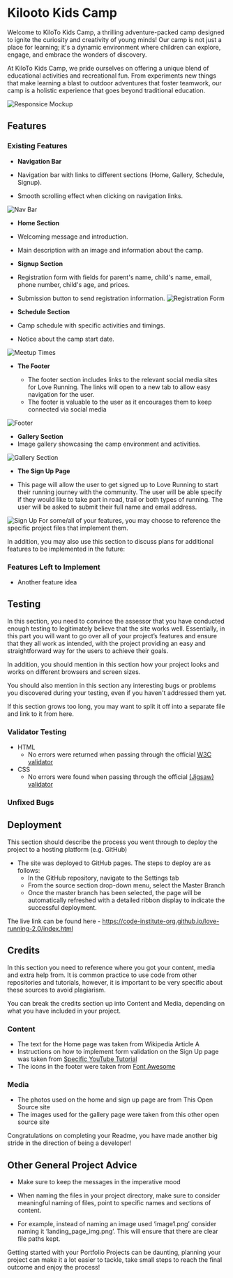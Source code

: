 # Kilooto Kids Camp

Welcome to KiloTo Kids Camp, a thrilling adventure-packed camp designed to ignite the curiosity and creativity of young minds! Our camp is not just a place for learning; it's a dynamic environment where children can explore, engage, and embrace the wonders of discovery.

At KiloTo Kids Camp, we pride ourselves on offering a unique blend of educational activities and recreational fun. From experiments new things that make learning a blast to outdoor adventures that foster teamwork, our camp is a holistic experience that goes beyond traditional education.

![Responsice Mockup]()

## Features

### Existing Features

- **Navigation Bar**

- Navigation bar with links to different sections (Home, Gallery, Schedule, Signup).
- Smooth scrolling effect when clicking on navigation links.

![Nav Bar]()

- **Home Section**

- Welcoming message and introduction.
- Main description with an image and information about the camp.

- **Signup Section**
- Registration form with fields for parent's name, child's name, email, phone number, child's age, and prices.
- Submission button to send registration information.
  ![Registration Form]()

- **Schedule Section**
- Camp schedule with specific activities and timings.
- Notice about the camp start date.

![Meetup Times]()

- **The Footer**

  - The footer section includes links to the relevant social media sites for Love Running. The links will open to a new tab to allow easy navigation for the user.
  - The footer is valuable to the user as it encourages them to keep connected via social media

![Footer]()

- **Gallery Section**
- Image gallery showcasing the camp environment and activities.

![Gallery Section]()

- **The Sign Up Page**

- This page will allow the user to get signed up to Love Running to start their running journey with the community. The user will be able specify if they would like to take part in road, trail or both types of running. The user will be asked to submit their full name and email address.

![Sign Up]()
For some/all of your features, you may choose to reference the specific project files that implement them.

In addition, you may also use this section to discuss plans for additional features to be implemented in the future:

### Features Left to Implement

- Another feature idea

## Testing

In this section, you need to convince the assessor that you have conducted enough testing to legitimately believe that the site works well. Essentially, in this part you will want to go over all of your project’s features and ensure that they all work as intended, with the project providing an easy and straightforward way for the users to achieve their goals.

In addition, you should mention in this section how your project looks and works on different browsers and screen sizes.

You should also mention in this section any interesting bugs or problems you discovered during your testing, even if you haven't addressed them yet.

If this section grows too long, you may want to split it off into a separate file and link to it from here.

### Validator Testing

- HTML
  - No errors were returned when passing through the official [W3C validator](https://validator.w3.org/nu/?doc=https%3A%2F%2Fcode-institute-org.github.io%2Flove-running-2.0%2Findex.html)
- CSS
  - No errors were found when passing through the official [(Jigsaw) validator](https://jigsaw.w3.org/css-validator/validator?uri=https%3A%2F%2Fvalidator.w3.org%2Fnu%2F%3Fdoc%3Dhttps%253A%252F%252Fcode-institute-org.github.io%252Flove-running-2.0%252Findex.html&profile=css3svg&usermedium=all&warning=1&vextwarning=&lang=en#css)

### Unfixed Bugs

## Deployment

This section should describe the process you went through to deploy the project to a hosting platform (e.g. GitHub)

- The site was deployed to GitHub pages. The steps to deploy are as follows:
  - In the GitHub repository, navigate to the Settings tab
  - From the source section drop-down menu, select the Master Branch
  - Once the master branch has been selected, the page will be automatically refreshed with a detailed ribbon display to indicate the successful deployment.

The live link can be found here - <https://code-institute-org.github.io/love-running-2.0/index.html>

## Credits

In this section you need to reference where you got your content, media and extra help from. It is common practice to use code from other repositories and tutorials, however, it is important to be very specific about these sources to avoid plagiarism.

You can break the credits section up into Content and Media, depending on what you have included in your project.

### Content

- The text for the Home page was taken from Wikipedia Article A
- Instructions on how to implement form validation on the Sign Up page was taken from [Specific YouTube Tutorial](https://www.youtube.com/)
- The icons in the footer were taken from [Font Awesome](https://fontawesome.com/)

### Media

- The photos used on the home and sign up page are from This Open Source site
- The images used for the gallery page were taken from this other open source site

Congratulations on completing your Readme, you have made another big stride in the direction of being a developer!

## Other General Project Advice

- Make sure to keep the messages in the imperative mood

- When naming the files in your project directory, make sure to consider meaningful naming of files, point to specific names and sections of content.

- For example, instead of naming an image used ‘image1.png’ consider naming it ‘landing_page_img.png’. This will ensure that there are clear file paths kept.

Getting started with your Portfolio Projects can be daunting, planning your project can make it a lot easier to tackle, take small steps to reach the final outcome and enjoy the process!
